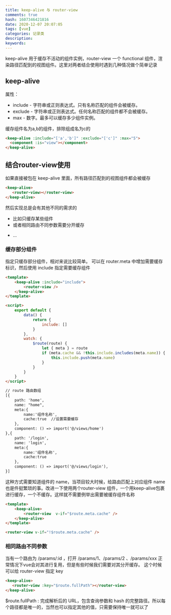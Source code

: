 ```yaml
---
title: keep-alive 与 router-view
comments: true
hash: 1607346421816
date: 2020-12-07 20:07:05
tags: [vue]
categories: 记录类
description:
keywords:
---
```


keep-alive 用于缓存不活动的组件实例，router-view 一个 functional 组件，渲染路径匹配到的视图组件。这里对两者结合使用时遇到几种情况做个简单记录
<!-- more -->

## keep-alive
属性：
- include - 字符串或正则表达式。只有名称匹配的组件会被缓存。
- exclude - 字符串或正则表达式。任何名称匹配的组件都不会被缓存。
- max - 数字。最多可以缓存多少组件实例。

缓存组件名为a,b的组件，排除组成名为c的
``` html
<keep-alive :include="['a','b']" :exclude="['c']" :max="5">
  <component :is="view"></component>
</keep-alive>
```
## 结合router-view使用

如果直接被包在 keep-alive 里面，所有路径匹配到的视图组件都会被缓存
``` html
<keep-alive>
   <router-view></router-view>
</keep-alive>
```
然后实现总是会有其他不同的需求的
- 比如只缓存某些组件
- 或者相同路由不同参数需要分开缓存
<!-- - 又或者不同路由使用相同组件一个缓存另一个不需要缓存 -->
- ...

### 缓存部分组件 

指定只缓存部分组件，相对来说比较简单。 可以在 router.meta 中增加需要缓存标识，然后使用
include 指定需要缓存组件

``` html
<template>
    <keep-alive :include="include">
        <router-view />
    </keep-alive>
</template>

<script>
    export default {
        data() {
            return {
                include: []
            }
        },
        watch: {
            $route(route) {
                let { meta } = route
                if (meta.cache && !this.include.includes(meta.name)) {
                    this.include.push(meta.name)
                }
            }
        }
    }
</script>

// route 路由数组
[{
    path: 'home',
    name: "home",
    meta:{
        name:'组件名称',
        cache:true  //设置需要缓存
    },
    component: () => import('@/views/home')
},{
    path: '/login',
    name: 'login',
    meta:{
        name:'组件名称',
        cache:true
    },
    component: () => import('@/views/login'),
}]
```
这种方式需要知道组件的 name，当项目较大时候，给路由匹配上对应组件 name 也是件挺繁琐的事。改进一下使用两个router-view 组件，一个用keep-alive包裹进行缓存，一个不缓存。这样就不需要例举出需要被缓存组件名称

``` html
<template>
    <keep-alive>
        <router-view  v-if="$route.meta.cache" />
    </keep-alive>
</template>

<router-view v-if="!$route.meta.cache" />
```

### 相同路由不同参数
当有一个路由为 /params/:id ，打开 /params/1、/params/2 、/params/xxx 正常情况下vue会对其进行复用，但是有些时候我们需要对其分开缓存。 这个时候可以给 router-view 指定 key
``` html
<keep-alive>
   <router-view :key="$route.fullPath"></router-view>
</keep-alive>
```
$route.fullPath : 完成解析后的 URL，包含查询参数和 hash 的完整路径。所以每个路径都是唯一的，当然也可以指定其他的值，只需要保持唯一就可以了

<!-- ### 不同路由使用相同组件
当都需要缓存的时候，和正常情况一样处理就可以了。但是当一个需要缓存一个不需要缓存时候（没有的这么奇葩要求，但是被面试问答过） -->
